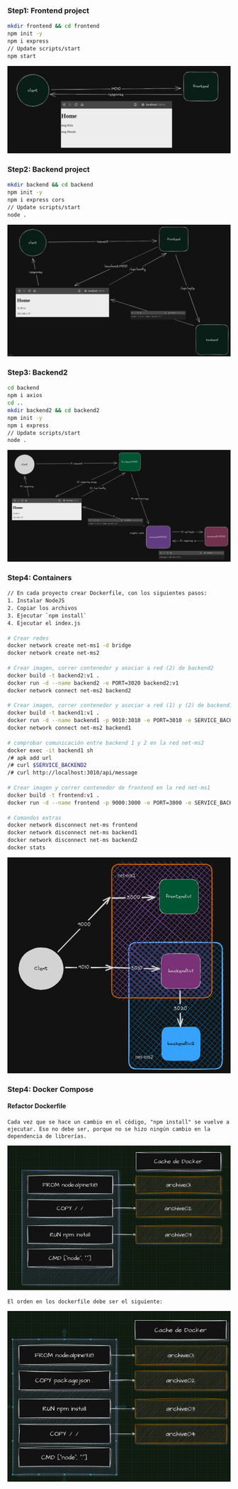 ### Step1: Frontend project

```bash
mkdir frontend && cd frontend
npm init -y
npm i express
// Update scripts/start
npm start
```

<div align="center">
  <img src="imgs/frontend.png">
</div>

### Step2: Backend project

```bash
mkdir backend && cd backend
npm init -y
npm i express cors
// Update scripts/start
node .
```

<div align="center">
  <img src="imgs/backend.png">
</div>

### Step3: Backend2

```bash
cd backend
npm i axios
cd ..
mkdir backend2 && cd backend2
npm init -y
npm i express
// Update scripts/start
node .
```

<div align="center">
  <img src="imgs/backend2.png">
</div>

### Step4: Containers

```bash
// En cada proyecto crear Dockerfile, con los siguientes pasos:
1. Instalar NodeJS
2. Copiar los archivos
3. Ejecutar `npm install`
4. Ejecutar el index.js

# Crear redes
docker network create net-ms1 -d bridge
docker network create net-ms2

# Crear imagen, correr contenedor y asociar a red (2) de backend2
docker build -t backend2:v1 .
docker run -d --name backend2 -e PORT=3020 backend2:v1
docker network connect net-ms2 backend2

# Crear imagen, correr contenedor y asociar a red (1) y (2) de backend1
docker build -t backend1:v1 .
docker run -d --name backend1 -p 9010:3010 -e PORT=3010 -e SERVICE_BACKEND2=http://backend2:3020/api/myIp --network net-ms1 backend1:v1
docker network connect net-ms2 backend1

# comprobar comunicación entre backend 1 y 2 en la red net-ms2
docker exec -it backend1 sh
/# apk add url
/# curl $SERVICE_BACKEND2
/# curl http://localhost:3010/api/message

# Crear imagen y correr contenedor de frontend en la red net-ms1
docker build -t frontend:v1 .
docker run -d --name frontend -p 9000:3000 -e PORT=3000 -e SERVICE_BACKEND1=http://localhost:9010/api/message --network net-ms1 frontend:v1

# Comandos extras
docker network disconnect net-ms frontend
docker network disconnect net-ms backend1
docker network disconnect net-ms backend2
docker stats
```

<div align="center">
  <img src="imgs/containers.png">
</div>

### Step4: Docker Compose

#### Refactor Dockerfile

```
Cada vez que se hace un cambio en el código, "npm install" se vuelve a ejecutar. Eso no debe ser, porque no se hizo ningún cambio en la dependencia de librerías.
```

<div align="center">
  <img src="imgs/cache.png">
</div>

```
El orden en los dockerfile debe ser el siguiente:
```

<div align="center">
  <img src="imgs/cache-2.png">
</div>
